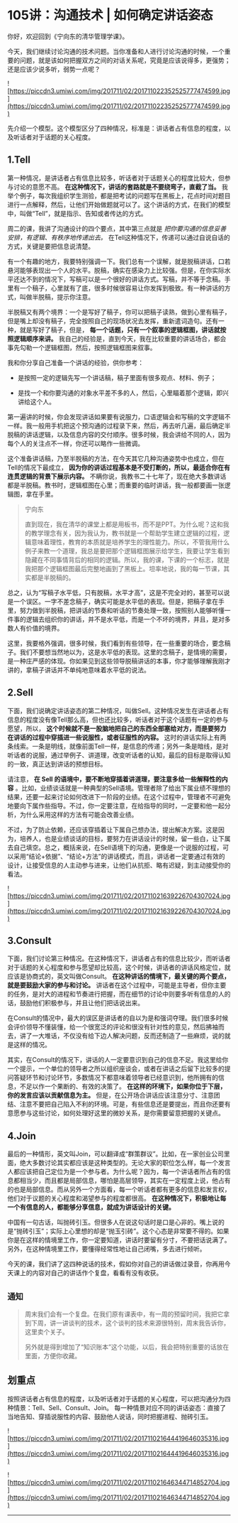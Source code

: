 # 105讲：沟通技术 | 如何确定讲话姿态

你好，欢迎回到《宁向东的清华管理学课》。

今天，我们继续讨论沟通的技术问题。当你准备和人进行讨论沟通的时候，一个重要的问题，就是该如何把握双方之间的对话关系呢，究竟是应该说得多，更强势；还是应该少说多听，弱势一点呢？

![https://piccdn3.umiwi.com/img/201711/02/201711022352525777474599.jpg](https://piccdn3.umiwi.com/img/201711/02/201711022352525777474599.jpg)

先介绍一个模型。这个模型区分了四种情况，标准是：讲话者占有信息的程度，以及听话者对于话题的关心程度。

## 1.Tell

第一种情况，是讲话者占有信息比较多，听话者对于话题关心的程度比较大，但参与讨论的意愿不高。 **在这种情况下，讲话的套路就是不要绕弯子，直截了当。** 我举个例子，每次我组织学生测验，都是把考试的问题写在黑板上，花点时间对题目进行一点解释，然后，让他们开始做题就可以了。这个讲话的方式，在我们的模型中，叫做“Tell”，就是指示、告知或者传达的方式。

周二的课，我讲了沟通设计的四个要点，其中第三点就是 *把你要沟通的信息妥善安排，有逻辑、有秩序地传递出去。* 在Tell这种情况下，传递可以通过自说自话的方式，关键是要把信息说清楚。

有一个有趣的地方，我要特别强调一下。我们总有一个误解，就是脱稿讲话，口若悬河能够表现出一个人的水平。脱稿，确实在感染力上比较强。但是，在你实际水平还达不到的情况下，写稿可以是一个很好的讲话方式。写稿，并不等于念稿。手里有一个稿子，心里就有了底，很多时候很容易让你发挥到极致。有一种讲话的方式，叫做半脱稿，提示你注意。

半脱稿又有两个境界：一个是写好了稿子，你可以把稿子读熟，做到心里有稿子，但是嘴上却没有稿子，完全按照自己的现场状况去发挥，重新遣词造句。还有一种，就是写好了稿子，但是， **每一个话题，只有一个叙事的逻辑框图，讲话就按照逻辑顺序来讲。** 我自己的经验是，直到今天，我在比较重要的讲话场合，都会事先勾勒一个逻辑框图，然后，按照逻辑框图来叙事。

我和你分享自己准备一个讲话的经验，供你参考：

* 是按照一定的逻辑先写一个讲话稿，稿子里面有很多观点、材料、例子；

* 是找一个和你要沟通的对象水平差不多的人，然后，心里瞄着那个逻辑，即兴讲给这个人。

第一遍讲的时候，你会发现讲话如果要有说服力，口语逻辑会和写稿的文字逻辑不一样。我一般用手机把这个预沟通的过程录下来，然后，再去听几遍，最后确定半脱稿的讲话逻辑，以及信息内容的交付顺序。很多时候，我会讲给不同的人，因为每个人的关注点不一样，你还可以略作一些微调。

这个准备讲话稿，乃至半脱稿的方法，在今天其它几种沟通姿势中也成立，但在Tell的情况下最成立， **因为你的讲话过程基本是不受打断的，所以，最适合你在有连贯逻辑的背景下展示内容。** 不瞒你说，我教书二十七年了，现在绝大多数讲话都是半脱稿。教书时，逻辑框图在心里；而重要的临时讲话，我一般都要画一张逻辑图，拿在手里。

> 宁向东
> 
> 直到现在，我在清华的课堂上都是用板书，而不是PPT。为什么呢？这和我的教学理念有关，因为我认为，教书就是一个帮助学生建立逻辑的过程，逻辑意味着理性，教育的本质就是培养学生的理性能力。所以，不管我用什么例子来教一个道理，我总是要把那个逻辑框图展示给学生，我要让学生看到隐藏在不同事情背后的相同的逻辑。所以，我的课，下课的一个标志，就是我把那个逻辑框图最后完整地画到了黑板上。坦率地说，我的每一节课，其实都是半脱稿的。

总之，认为“写稿子水平低，只有脱稿，水平才高”，这是不完全对的，甚至可以说是一个误区。一字不差念稿子，确实可能是水平低的表现。但是，把稿子拿在手里，努力做到半脱稿，把讲话的节奏和听话的节奏处理一致，按照别人能够听懂一件事的逻辑去组织你的讲话，并不是水平低，而是一个不坏的境界，并且，是对多数人有价值的境界。

这里，我要格外强调，很多时候，我们看到有些领导，在一些重要的场合，要念稿子。我们不要想当然地以为，这是水平低的表现。这里的念稿子，是情境的需要，是一种庄严感的体现。你如果见到这些领导脱稿讲话的本事，你才能够理解我刚才讲的，拿稿子讲话并不单纯地意味着水平低的说法。

## 2.Sell

下面，我们说确定讲话姿态的第二种情况，叫做Sell。这种情况发生在讲话者占有信息的程度没有像Tell那么高，但也还比较多，听话者对于这个话题有一定的参与愿望，所以， **这个时候就不是一股脑地把自己的东西全部塞给对方，而是要努力在讲话的过程中穿插进一些说服性，或者征服性的内容。** 这时的讲话实际上有两条线索。一条是明线，就像前面Tell一样，是信息的传递；另外一条是暗线，是对听话者的说服，通过举例子、讲道理，改变听话者的认知，最后的目标是取得认知的一致，真正达到讲话的预想目标。

请注意， **在 Sell 的语境中，要不断地穿插着讲道理，要注意多给一些解释性的内容** 。比如，业绩谈话就是一种典型的Sell语境。管理者除了给出下属业绩不理想的结果，还要一起来讨论如何改进下一阶段的业绩。在这个过程中，管理者不可避免地要向下属作些指导。不过，你一定要注意，在给指导的同时，一定要和他一起分析，为什么采用这样的方法有可能会改善业绩。

不过，为了防止依赖，还应该穿插着让下属自己想办法，提出解决方案。这是因为，培养人，也是业绩谈话的目标，要努力在讲话设计的时候，留一些白，让下属去自己填空。总之，概括来说，在Sell语境下的沟通，更像是一个说服的过程，可以采用“结论+依据”、“结论+方法”的讲话模式，而且，讲话者一定要通过有效的设计，让接受信息的人主动参与进来，让他们从抗拒、略有迟疑，到主动接受你的看法。

![https://piccdn3.umiwi.com/img/201711/02/201711021639226704307024.jpg](https://piccdn3.umiwi.com/img/201711/02/201711021639226704307024.jpg)

## 3.Consult

下面，我们讨论第三种情况。在这种情况下，讲话者占有的信息比较少，而听话者对于话题的关心程度和参与愿望却比较高，这个时候，讲话者的讲话风格定位，就应该是协商式的，英文叫做Consult。 **在这种讲话的情境下，最关键的两个要点，就是要鼓励大家的参与和讨论。** 讲话者在这个过程中，可能是主导者，但你主要的任务，是对大的进程和节奏进行把握，而在细节的讨论中则要多听有信息的人的话，鼓励他们积极参与，并且让他们把话说出来。

在Consult的情况中，最大的误区是讲话者的自以为是和强词夺理。我们很多时候会评价领导不懂装懂，给一个很宽泛的评论和很没有针对性的意见，然后拂袖而去，讲了一大堆话，不仅没有给下边人解决问题，反而还制造了一些麻烦，说的就是这样的情况。

其实，在Consult的情况下，讲话的人一定要意识到自己的信息不足。我这里给你一个提示，一个单位的领导者之所以组织座谈会，或者在讲话之后留下比较多的提问答疑环节和讨论环节，多数情况下都意味着领导者已经意识到，他所拥有的信息，不足以作一个果断的、有效的决策了。 **在这样的环境下，如果你位于下层，你的发言应该以贡献信息为主。** 但是，在公开场合讲话应该注意分寸、注意团结、注意不要把自己陷入不利的环境。可是，有些信息还是要提出，而且你还要有意愿参与这些讨论，如何处理好这里的微妙关系，是你需要留意把握的关键点。

## 4.Join

最后的一种情形，英文叫Join，可以翻译成“群策群议”。比如，在一家创业公司里面，绝大多数讨论其实都应该是这种类型的。无论大家的职位怎么样，每一个发言人都应该把自己定位为是一个参与者。为什么呢？因为，每一个讲话者所占有的信息都相当少，而且都是局部信息，哪怕是高层领导，其实在一定程度上说，他占有的也是局部信息。而从另外一个方面看，每一个听话者都有更多的信息和发言权，他们对于议题的关心程度和渴望参与的程度都很高。 **在这种情况下，积极地让每一个有信息的人，都能够分享信息，就成为讲话设计的关键。**

中国有一句古话，叫抛砖引玉。但很多人在说这句话时是口是心非的。嘴上说的是“抛砖引玉”；实际上心里想的却是“抛玉引砖”。这个心态是非常要不得的。如果你是在这样的情境里工作，你一定要知道，讲话时要留有分寸，不要把话说满了。另外，在这种情境里工作，要懂得经常性地让自己闭嘴，多去进行倾听。

今天的课，我们讲了这四种说话的技术，假如你对自己的讲话做过录音，你再用今天课上的内容对自己的讲话作个复盘，看看有没有收获。

## `通知`

> 周末我们会有一个复盘。在我们原有课表中，有一周的预留时间，我把它拿到下周，讲一讲谈判的技术，这个谈判的技术来源很特别，周末我告诉你，这里卖个关子。
> 
> 另外就是得到增加了“知识账本”这个功能，以后，我会把特别重要的话放在里面，方便你收藏。

## 划重点

按照讲话者占有信息的程度，以及听话者对于话题的关心程度，可以把沟通分为四种情景：Tell、Sell、Consult、Join。
每一种情景对应不同的讲话姿态：直接了当地告知、穿插说服性的内容、鼓励他人说话，同时把握进程、抛砖引玉。

![https://piccdn3.umiwi.com/img/201711/02/201711021644419646035316.jpg](https://piccdn3.umiwi.com/img/201711/02/201711021644419646035316.jpg)

![https://piccdn3.umiwi.com/img/201711/02/201711021646344714852704.jpg](https://piccdn3.umiwi.com/img/201711/02/201711021646344714852704.jpg)

---
